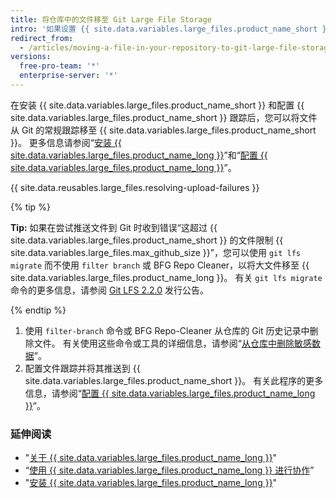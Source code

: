 ```yaml
---
title: 将仓库中的文件移至 Git Large File Storage
intro: '如果设置 {{ site.data.variables.large_files.product_name_short }}，并且仓库中具有需要在 {{ site.data.variables.large_files.product_name_short }} 中跟踪的文件，则需要先将其从仓库中删除。'
redirect_from:
  - /articles/moving-a-file-in-your-repository-to-git-large-file-storage
versions:
  free-pro-team: '*'
  enterprise-server: '*'
---
```


在安装 {{ site.data.variables.large_files.product_name_short }} 和配置 {{ site.data.variables.large_files.product_name_short }} 跟踪后，您可以将文件从 Git 的常规跟踪移至 {{ site.data.variables.large_files.product_name_short }}。 更多信息请参阅“[安装 {{ site.data.variables.large_files.product_name_long }}](/github/managing-large-files/installing-git-large-file-storage)”和“[配置 {{ site.data.variables.large_files.product_name_long }}](/github/managing-large-files/configuring-git-large-file-storage)”。

{{ site.data.reusables.large_files.resolving-upload-failures }}

{% tip %}

**Tip:** 如果在尝试推送文件到 Git 时收到错误“这超过 {{ site.data.variables.large_files.product_name_short }} 的文件限制 {{ site.data.variables.large_files.max_github_size }}”，您可以使用 `git lfs migrate` 而不使用 `filter branch` 或 BFG Repo Cleaner，以将大文件移至 {{ site.data.variables.large_files.product_name_long }}。 有关 `git lfs migrate` 命令的更多信息，请参阅 [Git LFS 2.2.0](https://github.com/blog/2384-git-lfs-2-2-0-released) 发行公告。

{% endtip %}

1.  使用 `filter-branch` 命令或 BFG Repo-Cleaner 从仓库的 Git 历史记录中删除文件。 有关使用这些命令或工具的详细信息，请参阅“[从仓库中删除敏感数据](/articles/removing-sensitive-data-from-a-repository)”。
2. 配置文件跟踪并将其推送到 {{ site.data.variables.large_files.product_name_short }}。 有关此程序的更多信息，请参阅“[配置 {{ site.data.variables.large_files.product_name_long }}](/articles/configuring-git-large-file-storage)”。

### 延伸阅读

- "[关于 {{ site.data.variables.large_files.product_name_long }}](/articles/about-git-large-file-storage)"
- “[使用 {{ site.data.variables.large_files.product_name_long }} 进行协作](/articles/collaboration-with-git-large-file-storage/)”
- "[安装 {{ site.data.variables.large_files.product_name_long }}](/articles/installing-git-large-file-storage)"
